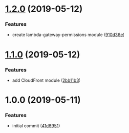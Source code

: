 # [1.2.0](https://github.com/kennship/terraform-aws-web/compare/v1.1.0...v1.2.0) (2019-05-12)


### Features

* create lambda-gateway-permissions module ([910d36e](https://github.com/kennship/terraform-aws-web/commit/910d36e))

# [1.1.0](https://github.com/kennship/terraform-aws-web/compare/v1.0.0...v1.1.0) (2019-05-12)


### Features

* add CloudFront module ([2bb11b3](https://github.com/kennship/terraform-aws-web/commit/2bb11b3))

# 1.0.0 (2019-05-11)


### Features

* initial commit ([41d6951](https://github.com/kennship/terraform-aws-web/commit/41d6951))
